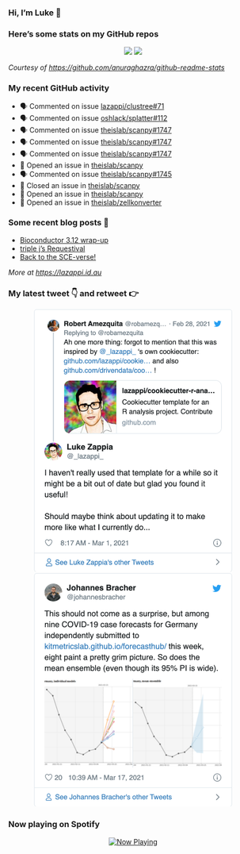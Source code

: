 
<!-- README.md is generated from README.Rmd. Please edit that file -->

### Hi, I’m Luke 👋

<!--
**lazappi/lazappi** is a ✨ _special_ ✨ repository because its `README.md` (this file) appears on your GitHub profile.

Here are some ideas to get you started:

- 🔭 I’m currently working on ...
- 🌱 I’m currently learning ...
- 👯 I’m looking to collaborate on ...
- 🤔 I’m looking for help with ...
- 💬 Ask me about ...
- 📫 How to reach me: ...
- 😄 Pronouns: ...
- ⚡ Fun fact: ...
-->

### Here’s some stats on my GitHub repos

<p align="center">

<img src="https://github-readme-stats.vercel.app/api?username=lazappi&count_private=true&show_icons=true&theme=buefy&hide_title=True">
<img src="https://github-readme-stats.vercel.app/api/top-langs/?username=lazappi&hide=html&theme=buefy&layout=compact">

</p>

*Courtesy of <https://github.com/anuraghazra/github-readme-stats>*

### My recent GitHub activity

  - 🗣 Commented on issue
    [lazappi/clustree\#71](https://github.com/lazappi/clustree#71)
  - 🗣 Commented on issue
    [oshlack/splatter\#112](https://github.com/oshlack/splatter#112)
  - 🗣 Commented on issue
    [theislab/scanpy\#1747](https://github.com/theislab/scanpy#1747)
  - 🗣 Commented on issue
    [theislab/scanpy\#1747](https://github.com/theislab/scanpy#1747)
  - 🗣 Commented on issue
    [theislab/scanpy\#1747](https://github.com/theislab/scanpy#1747)
  - 🤔 Opened an issue in
    [theislab/scanpy](https://github.com/theislab/scanpy)
  - 🗣 Commented on issue
    [theislab/scanpy\#1745](https://github.com/theislab/scanpy#1745)
  - 🎊 Closed an issue in
    [theislab/scanpy](https://github.com/theislab/scanpy)
  - 🤔 Opened an issue in
    [theislab/scanpy](https://github.com/theislab/scanpy)
  - 🤔 Opened an issue in
    [theislab/zellkonverter](https://github.com/theislab/zellkonverter)

### Some recent blog posts 📝

  - [Bioconductor 3.12
    wrap-up](https://lazappi.id.au/post/2020-10-30-bioconductor-3-12-wrap-up/)
  - [triple j’s
    Requestival](https://lazappi.id.au/post/2020-07-11-requestival/)
  - [Back to the
    SCE-verse\!](https://lazappi.id.au/post/2020-05-12-back-to-the-sce-verse/)

*More at <https://lazappi.id.au>*

### My latest tweet 👇 and retweet 👉


<p align="center">

<a href="https://twitter.com/_lazappi_/status/1366301436846477315">
<img src="https://github.com/lazappi/lazappi/raw/master/README_files/figure-gfm/tweets-1.png" width="400">
</a> <a href="https://twitter.com/_lazappi_/status/1372138223212892163">
<img src="https://github.com/lazappi/lazappi/raw/master/README_files/figure-gfm/tweets-2.png" width="400">
</a>

</p>

### Now playing on Spotify

<p align="center">

<a href="https://now-playing-profile.lazappi.vercel.app/now-playing?open">
<img src="https://now-playing-profile.lazappi.vercel.app/now-playing" width="256" height="64" alt="Now Playing">
</a>

</p>
